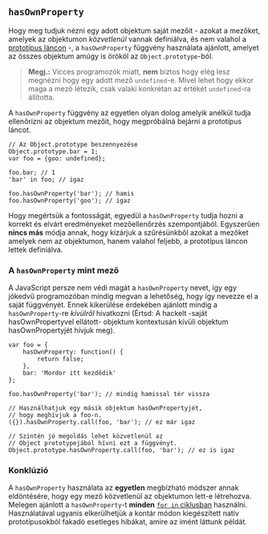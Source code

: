 ﻿## `hasOwnProperty`

Hogy meg tudjuk nézni egy adott objektum saját mezőit - azokat a mezőket, amelyek
az objektumon *közvetlenül* vannak definiálva, és nem valahol a 
[prototípus láncon](#object.prototype) -, a `hasOwnProperty` függvény használata 
ajánlott, amelyet az összes objektum amúgy is örököl az `Object.prototype`-ból.

> **Megj.:** Vicces programozók miatt, **nem** biztos hogy elég lesz megnézni hogy 
> egy adott mező `undefined`-e. Mivel lehet hogy ekkor maga a mező létezik, csak valaki
> konkrétan az értékét `undefined`-ra állította.

A `hasOwnProperty` függvény az egyetlen olyan dolog amelyik anélkül tudja ellenőrizni
az objektum mezőit, hogy megpróbálná bejárni a prototípus láncot.

    // Az Object.prototype beszennyezése
    Object.prototype.bar = 1;
    var foo = {goo: undefined};

    foo.bar; // 1
    'bar' in foo; // igaz

    foo.hasOwnProperty('bar'); // hamis
    foo.hasOwnProperty('goo'); // igaz

Hogy megértsük a fontosságát, egyedül a `hasOwnProperty` tudja hozni a korrekt
és elvárt eredményeket mezőellenőrzés szempontjából. Egyszerűen **nincs más** 
módja annak, hogy kizárjuk a szűrésünkből azokat a mezőket amelyek nem az objektumon, 
hanem valahol feljebb, a prototípus láncon lettek definiálva.

### A `hasOwnProperty` mint mező

A JavaScript persze nem védi magát a `hasOwnProperty` nevet, így egy jókedvű
programozóban mindig megvan a lehetőség, hogy így nevezze el a saját függvényét.
Ennek kikerülése érdekében ajánlott mindig a `hasOwnProperty`-re *kívülről* hivatkozni
(Értsd: A hackelt -saját hasOwnPropertyvel ellátott- objektum kontextusán kívüli objektum hasOwnPropertyjét hívjuk meg).

    var foo = {
        hasOwnProperty: function() {
            return false;
        },
        bar: 'Mordor itt kezdődik'
    };

    foo.hasOwnProperty('bar'); // mindig hamissal tér vissza

    // Használhatjuk egy másik objektum hasOwnPropertyjét, 
	// hogy meghívjuk a foo-n.
    ({}).hasOwnProperty.call(foo, 'bar'); // ez már igaz

    // Szintén jó megoldás lehet közvetlenül az 
	// Object prototypejából hívni ezt a függvényt.
    Object.prototype.hasOwnProperty.call(foo, 'bar'); // ez is igaz


### Konklúzió

A `hasOwnProperty` használata az **egyetlen** megbízható módszer annak eldöntésére,
hogy egy mező közvetlenül az objektumon lett-e létrehozva. Melegen ajánlott a 
`hasOwnProperty`-t **minden** [`for in` ciklusban](#object.forinloop) használni.
Használatával ugyanis elkerülhetjük a kontár módon kiegészített natív prototípusokból
fakadó esetleges hibákat, amire az imént láttunk példát.